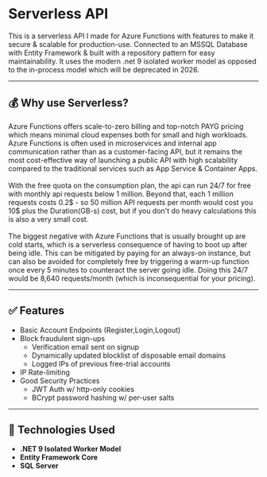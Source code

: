 # Serverless API

This is a serverless API I made for Azure Functions with features to make it secure & scalable for production-use. Connected to an MSSQL Database with Entity Framework & built with a repository pattern for easy maintainability. It uses the modern .net 9 isolated worker model as opposed to the in-process model which will be deprecated in 2026.

---

## 💰 Why use Serverless?
Azure Functions offers scale-to-zero billing and top-notch PAYG pricing which means minimal cloud expenses both for small and high workloads. Azure Functions is often used in microservices and internal app communication rather than as a customer-facing API, but it remains the most cost-effective way of launching a public API with high scalability compared to the traditional services such as App Service & Container Apps.
<br><br>
With the free quota on the consumption plan, the api can run 24/7 for free with monthly api requests below 1 million.
Beyond that, each 1 million requests costs 0.2$ - so 50 million API requests per month would cost you 10$ plus the Duration(GB-s) cost, but if you don't do heavy calculations this is also a very small cost.
<br><br>
The biggest negative with Azure Functions that is usually brought up are cold starts, which is a serverless consequence of having to boot up after being idle. This can be mitigated by paying for an always-on instance, but can also be avoided for completely free by triggering a warm-up function once every 5 minutes to counteract the server going idle. Doing this 24/7 would be 8,640 requests/month (which is inconsequential for your pricing).

---

## ✅ Features

- Basic Account Endpoints (Register,Login,Logout)
- Block fraudulent sign-ups
  * Verification email sent on signup
  * Dynamically updated blocklist of disposable email domains
  * Logged IPs of previous free-trial accounts
- IP Rate-limiting
- Good Security Practices
  * JWT Auth w/ http-only cookies
  * BCrypt password hashing w/ per-user salts

---

## 🧰 Technologies Used

- **.NET 9 Isolated Worker Model**
- **Entity Framework Core**
- **SQL Server**

